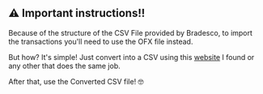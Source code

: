 ## ⚠️ Important instructions!!

Because of the structure of the CSV File provided by Bradesco, to import the transactions you'll need to use the OFX file instead.

But how? It's simple! Just convert into a CSV using this [website](https://detonix.com.br/ofx/ofx-csv) I found or any other that does the same job.

After that, use the Converted CSV file! 🤓
